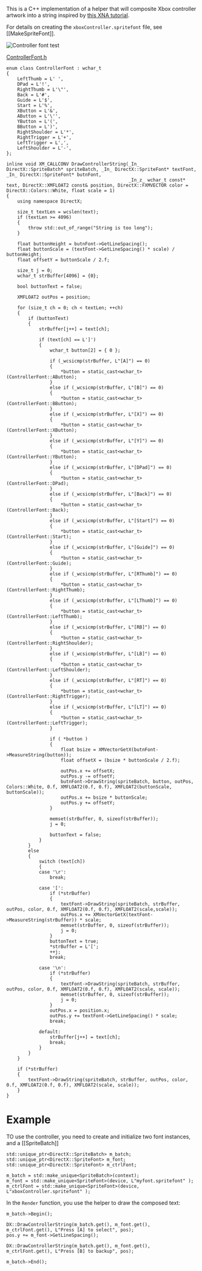 This is a C++ implementation of a helper that will composite Xbox controller artwork into a string inspired by [this XNA tutorial](http://mort8088.com/2011/03/11/xna-4-0-tutorial-4-spritebatch-extended/).

For details on creating the ``xboxController.spritefont`` file, see [[MakeSpriteFont]].

![Controller font test](https://github.com/Microsoft/DirectXTK/wiki/images/ControllerFontExample.PNG)

[ControllerFont.h](https://github.com/Microsoft/DirectXTK/wiki/ControllerFont.h)

    enum class ControllerFont : wchar_t
    {
        LeftThumb = L' ',
        DPad = L'!',
        RightThumb = L'\"',
        Back = L'#',
        Guide = L'$',
        Start = L'%',
        XButton = L'&',
        AButton = L'\'',
        YButton = L'(',
        BButton = L')',
        RightShoulder = L'*',
        RightTrigger = L'+',
        LeftTrigger = L',',
        LeftShoulder = L'-',
    };

    inline void XM_CALLCONV DrawControllerString(_In_ DirectX::SpriteBatch* spriteBatch, _In_ DirectX::SpriteFont* textFont, _In_ DirectX::SpriteFont* butnFont,
                                                 _In_z_ wchar_t const* text, DirectX::XMFLOAT2 const& position, DirectX::FXMVECTOR color = DirectX::Colors::White, float scale = 1)
    {
        using namespace DirectX;

        size_t textLen = wcslen(text);
        if (textLen >= 4096)
        {
            throw std::out_of_range("String is too long");
        }

        float buttonHeight = butnFont->GetLineSpacing();
        float buttonScale = (textFont->GetLineSpacing() * scale) / buttonHeight;
        float offsetY = buttonScale / 2.f;

        size_t j = 0;
        wchar_t strBuffer[4096] = {0};

        bool buttonText = false;

        XMFLOAT2 outPos = position;

        for (size_t ch = 0; ch < textLen; ++ch)
        {
            if (buttonText)
            {
                strBuffer[j++] = text[ch];

                if (text[ch] == L']')
                {
                    wchar_t button[2] = { 0 };

                    if (_wcsicmp(strBuffer, L"[A]") == 0)
                    {
                        *button = static_cast<wchar_t>(ControllerFont::AButton);
                    }
                    else if (_wcsicmp(strBuffer, L"[B]") == 0)
                    {
                        *button = static_cast<wchar_t>(ControllerFont::BButton);
                    }
                    else if (_wcsicmp(strBuffer, L"[X]") == 0)
                    {
                        *button = static_cast<wchar_t>(ControllerFont::XButton);
                    }
                    else if (_wcsicmp(strBuffer, L"[Y]") == 0)
                    {
                        *button = static_cast<wchar_t>(ControllerFont::YButton);
                    }
                    else if (_wcsicmp(strBuffer, L"[DPad]") == 0)
                    {
                        *button = static_cast<wchar_t>(ControllerFont::DPad);
                    }
                    else if (_wcsicmp(strBuffer, L"[Back]") == 0)
                    {
                        *button = static_cast<wchar_t>(ControllerFont::Back);
                    }
                    else if (_wcsicmp(strBuffer, L"[Start]") == 0)
                    {
                        *button = static_cast<wchar_t>(ControllerFont::Start);
                    }
                    else if (_wcsicmp(strBuffer, L"[Guide]") == 0)
                    {
                        *button = static_cast<wchar_t>(ControllerFont::Guide);
                    }
                    else if (_wcsicmp(strBuffer, L"[RThumb]") == 0)
                    {
                        *button = static_cast<wchar_t>(ControllerFont::RightThumb);
                    }
                    else if (_wcsicmp(strBuffer, L"[LThumb]") == 0)
                    {
                        *button = static_cast<wchar_t>(ControllerFont::LeftThumb);
                    }
                    else if (_wcsicmp(strBuffer, L"[RB]") == 0)
                    {
                        *button = static_cast<wchar_t>(ControllerFont::RightShoulder);
                    }
                    else if (_wcsicmp(strBuffer, L"[LB]") == 0)
                    {
                        *button = static_cast<wchar_t>(ControllerFont::LeftShoulder);
                    }
                    else if (_wcsicmp(strBuffer, L"[RT]") == 0)
                    {
                        *button = static_cast<wchar_t>(ControllerFont::RightTrigger);
                    }
                    else if (_wcsicmp(strBuffer, L"[LT]") == 0)
                    {
                        *button = static_cast<wchar_t>(ControllerFont::LeftTrigger);
                    }

                    if ( *button )
                    {
                        float bsize = XMVectorGetX(butnFont->MeasureString(button));
                        float offsetX = (bsize * buttonScale / 2.f);

                        outPos.x += offsetX;
                        outPos.y -= offsetY;
                        butnFont->DrawString(spriteBatch, button, outPos, Colors::White, 0.f, XMFLOAT2(0.f, 0.f), XMFLOAT2(buttonScale, buttonScale));
                        outPos.x += bsize * buttonScale;
                        outPos.y += offsetY;
                    }

                    memset(strBuffer, 0, sizeof(strBuffer));
                    j = 0;

                    buttonText = false;
                }
            }
            else
            {
                switch (text[ch])
                {
                case '\r':
                    break;

                case '[':
                    if (*strBuffer)
                    {
                        textFont->DrawString(spriteBatch, strBuffer, outPos, color, 0.f, XMFLOAT2(0.f, 0.f), XMFLOAT2(scale,scale));
                        outPos.x += XMVectorGetX(textFont->MeasureString(strBuffer)) * scale;
                        memset(strBuffer, 0, sizeof(strBuffer));
                        j = 0;
                    }
                    buttonText = true;
                    *strBuffer = L'[';
                    ++j;
                    break;

                case '\n':
                    if (*strBuffer)
                    {
                        textFont->DrawString(spriteBatch, strBuffer, outPos, color, 0.f, XMFLOAT2(0.f, 0.f), XMFLOAT2(scale, scale));
                        memset(strBuffer, 0, sizeof(strBuffer));
                        j = 0;
                    }
                    outPos.x = position.x;
                    outPos.y += textFont->GetLineSpacing() * scale;
                    break;

                default:
                    strBuffer[j++] = text[ch];
                    break;
                }
            }
        }

        if (*strBuffer)
        {
            textFont->DrawString(spriteBatch, strBuffer, outPos, color, 0.f, XMFLOAT2(0.f, 0.f), XMFLOAT2(scale, scale));
        }
    }

# Example

TO use the controller, you need to create and initialize two font instances, and a [[SpriteBatch]]

    std::unique_ptr<DirectX::SpriteBatch> m_batch;
    std::unique_ptr<DirectX::SpriteFont> m_font;
    std::unique_ptr<DirectX::SpriteFont> m_ctrlFont;

    m_batch = std::make_unique<SpriteBatch>(context);
    m_font = std::make_unique<SpriteFont>(device, L"myfont.spritefont" );
    m_ctrlFont = std::make_unique<SpriteFont>(device, L"xboxController.spritefont" );

In the ``Render`` function, you use the helper to draw the composed text:

    m_batch->Begin();

    DX::DrawControllerString(m_batch.get(), m_font.get(), m_ctrlFont.get(), L"Press [A] to select", pos);
    pos.y += m_font->GetLineSpacing();

    DX::DrawControllerString(m_batch.get(), m_font.get(), m_ctrlFont.get(), L"Press [B] to backup", pos);

    m_batch->End();
